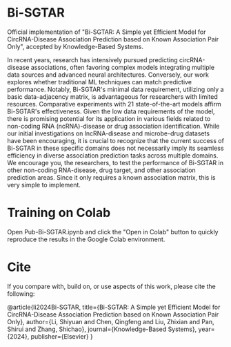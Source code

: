 # Bi-SGTAR
 Official implementation of "Bi-SGTAR: A Simple yet Efficient Model for CircRNA-Disease Association Prediction based on Known Association Pair Only", accepted by Knowledge-Based Systems.

In recent years, research has intensively pursued predicting circRNA-disease associations, often favoring complex models integrating multiple data sources and advanced neural architectures. Conversely, our work explores whether traditional ML techniques can match predictive performance. Notably, Bi-SGTAR's minimal data requirement, utilizing only a basic data-adjacency matrix, is advantageous for researchers with limited resources. Comparative experiments with 21 state-of-the-art models affirm Bi-SGTAR's effectiveness. 
Given the low data requirements of the model, there is promising potential for its application in various fields related to non-coding RNA (ncRNA)-disease or drug association identification. While our initial investigations on lncRNA-disease and microbe-drug datasets have been encouraging, it is crucial to recognize that the current success of Bi-SGTAR in these specific domains does not necessarily imply its seamless efficiency in diverse association prediction tasks across multiple domains. 
We encourage you, the researchers, to test the performance of Bi-SGTAR in other non-coding RNA-disease, drug target, and other association prediction areas. Since it only requires a known association matrix, this is very simple to implement. 

# Training on Colab
Open Pub-Bi-SGTAR.ipynb and click the "Open in Colab" button to quickly reproduce the results in the Google Colab environment.

# Cite
If you compare with, build on, or use aspects of this work, please cite the following:

@article{li2024Bi-SGTAR,
  title={Bi-SGTAR: A Simple yet Efficient Model for CircRNA-Disease Association Prediction based on Known Association Pair Only},
  author={Li, Shiyuan and Chen, Qingfeng and Liu, Zhixian and Pan, Shirui and Zhang, Shichao},
  journal={Knowledge-Based Systems},
  year={2024},
  publisher={Elsevier}
}
